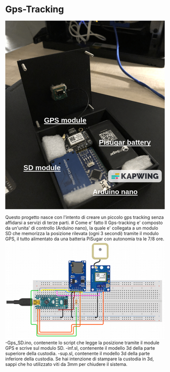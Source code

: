 # Gps-Tracking
<p align="center"><img src="4.jpeg"></p>
Questo progetto nasce con l'intento di creare un piccolo gps tracking senza affidarsi a servizi di terze parti. 
# Come e' fatto
Il Gps-tracking e' composto da un'unita' di controllo (Arduino nano), la quale e' collegata a un modulo SD che memorizza la posizione rilevata (ogni 3 secondi) tramite il modulo GPS, il tutto alimentato da una batteria PiSugar con autonomia tra le 7/8 ore.
<img src="scheme.png">
-Gps_SD.ino, contenente lo script che legge la posizione tramite il module GPS e scrive sul modulo SD.
-inf.sl, contenente il modello 3d della parte superiore della custodia.
-sup.sl, contenente il modello 3d della parte inferiore della custodia.
Se hai intenzione di stampare la custodia in  3d, sappi che ho utilizzato viti da 3mm per chiudere il sistema.
